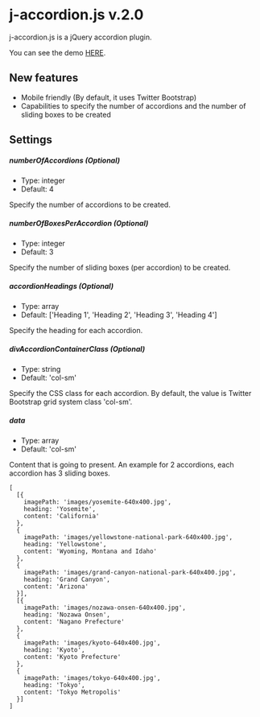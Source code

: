 j-accordion.js v.2.0
===========

j-accordion.js is a jQuery accordion plugin.

You can see the demo <a href="https://codepen.io/jerrywu/pen/pxZoQM" target="_blank">HERE</a>.

## New features
* Mobile friendly (By default, it uses Twitter Bootstrap)
* Capabilities to specify the number of accordions and the number of sliding boxes to be created

## Settings
##### numberOfAccordions (Optional)
* Type: integer
* Default: 4

Specify the number of accordions to be created.

##### numberOfBoxesPerAccordion (Optional)
* Type: integer
* Default: 3

Specify the number of sliding boxes (per accordion) to be created.

##### accordionHeadings (Optional)
* Type: array
* Default: \['Heading 1', 'Heading 2', 'Heading 3', 'Heading 4'\]

Specify the heading for each accordion.

##### divAccordionContainerClass (Optional)
* Type: string
* Default: 'col-sm'

Specify the CSS class for each accordion. By default, the value is Twitter Bootstrap grid system class 'col-sm'.

##### data
* Type: array
* Default: 'col-sm'

Content that is going to present. An example for 2 accordions, each accordion has 3 sliding boxes.
  
    [
      [{
        imagePath: 'images/yosemite-640x400.jpg',
        heading: 'Yosemite',
        content: 'California'
      },
      {
        imagePath: 'images/yellowstone-national-park-640x400.jpg',
        heading: 'Yellowstone',
        content: 'Wyoming, Montana and Idaho'
      },
      {
        imagePath: 'images/grand-canyon-national-park-640x400.jpg',
        heading: 'Grand Canyon',
        content: 'Arizona'
      }],
      [{
        imagePath: 'images/nozawa-onsen-640x400.jpg',
        heading: 'Nozawa Onsen',
        content: 'Nagano Prefecture'
      },
      {
        imagePath: 'images/kyoto-640x400.jpg',
        heading: 'Kyoto',
        content: 'Kyoto Prefecture'
      },
      {
        imagePath: 'images/tokyo-640x400.jpg',
        heading: 'Tokyo',
        content: 'Tokyo Metropolis'
      }]
    ]
  
